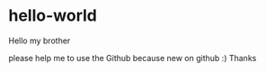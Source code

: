 # hello-world

Hello my brother 

please help me to use the Github because new on github :)
Thanks

